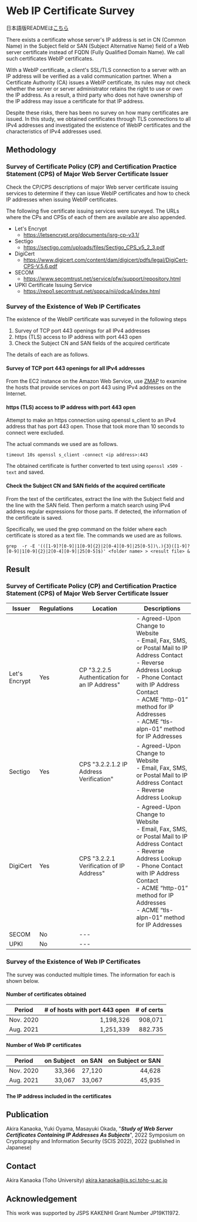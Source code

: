 Web IP Certificate Survey
====
日本語版READMEは[こちら](/README-jp.md)

There exists a certificate whose server's IP address is set in CN (Common Name) in the Subject field or SAN (Subject Alternative Name)  field of a Web server certificate instead of FQDN (Fully Qualified Domain Name).
We call such certificates WebIP certificates.

With a WebIP certificate, a client's SSL/TLS connection to a server with an IP address will be verified as a valid communication partner. When a Certificate Authority (CA) issues a WebIP certificate, its rules may not check whether the server or server administrator retains the right to use or own the IP address. As a result, a third party who does not have ownership of the IP address may issue a certificate for that IP address.

Despite these risks, there has been no survey on how many certificates are issued. In this study, we obtained certificates through TLS connections to all IPv4 addresses and investigated the existence of WebIP certificates and the characteristics of IPv4 addresses used.

## Methodology

### Survey of Certificate Policy (CP) and Certification Practice Statement (CPS)  of Major Web Server Certificate Issuer
Check the CP/CPS descriptions of major Web server certificate issuing services to determine if they can issue WebIP certificates and how to check IP addresses when issuing WebIP certificates.

The following five certificate issuing services were surveyed.
The URLs where the CPs and CPSs of each of them are available are also appended.

- Let's Encrypt
  - https://letsencrypt.org/documents/isrg-cp-v3.1/
- Sectigo
  - https://sectigo.com/uploads/files/Sectigo_CPS_v5_2_3.pdf
- DigiCert
  - https://www.digicert.com/content/dam/digicert/pdfs/legal/DigiCert-CPS-V.5.6.pdf
- SECOM
  - https://www.secomtrust.net/service/pfw/support/repository.html
- UPKI Certificate Issuing Service
  - https://repo1.secomtrust.net/sppca/nii/odca4/index.html


### Survey of the Existence of Web IP Certificates
The existence of the WebIP certificate was surveyed in the following steps
1. Survey of TCP port 443 openings for all IPv4 addresses
1. https (TLS) access to IP address with port 443 open
1. Check the Subject CN and SAN fields of the acquired certificate

The details of each are as follows.


#### Survey of TCP port 443 openings for all IPv4 addresses
From the EC2 instance on the Amazon Web Service, use [ZMAP](https://github.com/zmap/zmap) to examine the hosts that provide services on port 443 using IPv4 addresses on the Internet.

#### https (TLS) access to IP address with port 443 open
Attempt to make an https connection using openssl s_client to an IPv4 address that has port 443 open. Those that took more than 10 seconds to connect were excluded.

The actual commands we used are as follows.

~~~
timeout 10s openssl s_client -connect <ip address>:443
~~~

The obtained certificate is further converted to text using `openssl x509 -text` and saved.

#### Check the Subject CN and SAN fields of the acquired certificate
From the text of the certificates, extract the line with the Subject field and the line with the SAN field.
Then perform a match search using IPv4 address regular expressions for those parts.
If detected, the information of the certificate is saved.

Specifically, we used the grep command on the folder where each certificate is stored as a text file. The commands we used are as follows.

~~~
grep  -r -E '(([1-9]?[0-9]|1[0-9]{2}|2[0-4][0-9]|25[0-5])\.){3}([1-9]?[0-9]|1[0-9]{2}|2[0-4][0-9]|25[0-5]$)' <folder name> > <result file> &
~~~

## Result

### Survey of Certificate Policy (CP) and Certification Practice Statement (CPS)  of Major Web Server Certificate Issuer
|Issuer|Regulations|Location|Descriptions|
----|----|----|----
|Let's Encrypt|Yes|CP "3.2.2.5 Authentication for an IP Address"|- Agreed-Upon Change to Website<br>- Email, Fax, SMS, or Postal Mail to IP Address Contact<br>- Reverse Address Lookup<br>- Phone Contact with IP Address Contact<br>- ACME “http-01” method for IP Addresses<br>- ACME “tls-alpn-01” method for IP Addresses|
|Sectigo|Yes|CPS "3.2.2.1.2 IP Address Verification"|- Agreed-Upon Change to Website<br>- Email, Fax, SMS, or Postal Mail to IP Address Contact<br>- Reverse Address Lookup|
|DigiCert|Yes|CPS "3.2.2.1 Verification of IP Address"|- Agreed-Upon Change to Website<br>- Email, Fax, SMS, or Postal Mail to IP Address Contact<br>- Reverse Address Lookup<br>- Phone Contact with IP Address Contact<br>- ACME “http-01” method for IP Addresses<br>- ACME “tls-alpn-01” method for IP Addresses|
|SECOM|No|---||
|UPKI|No|---||


### Survey of the Existence of Web IP Certificates
The survey was conducted multiple times. The information for each is shown below.

#### Number of certificates obtained
|Period|# of hosts with port 443 open|# of certs|
----|----:|----:
Nov. 2020| 1,198,326 | 908,071
Aug. 2021| 1,251,339 | 882.735


#### Number of Web IP certificates
|Period|on Subject|on SAN|on Subject or SAN
----|----:|----:|----:
Nov. 2020 | 33,366 | 27,120 | 44,628
Aug. 2021 | 33,067 | 33,067 | 45,935


#### The IP address included in the certificates

## Publication
Akira Kanaoka, Yuki Oyama, Masayuki Okada, "***Study of Web Server Certificates Containing IP Addresses As Subjects***", 2022 Symposium on Cryptography and Information Security (SCIS 2022), 2022  (published in Japanese)

## Contact
Akira Kanaoka (Toho University)
akira.kanaoka@is.sci.toho-u.ac.jp

## Acknowledgement
This work was supported by JSPS KAKENHI Grant Number JP19K11972.